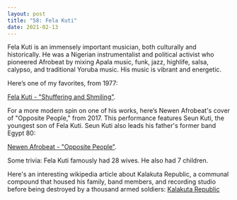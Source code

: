 ```yaml
---
layout: post
title: "58: Fela Kuti"
date: 2021-02-13
---
```


Fela Kuti is an immensely important musician, both culturally and historically. He was a Nigerian instrumentalist and political activist who pioneered Afrobeat by mixing Apala music, funk, jazz, highlife, salsa, calypso, and traditional Yoruba music. His music is vibrant and energetic.

Here’s one of my favorites, from 1977: 

[Fela Kuti - "Shuffering and Shmiling"](https://youtu.be/Y--5IlljO78).

For a more modern spin on one of his works, here’s Newen Afrobeat's cover of "Opposite People," from 2017. This performance features Seun Kuti, the youngest son of Fela Kuti. Seun Kuti also leads his father's former band Egypt 80:

[Newen Afrobeat - "Opposite People"](https://youtu.be/mFSRCG4DrmI).


Some trivia: Fela Kuti famously had 28 wives. He also had 7 children.

Here's an interesting wikipedia article about Kalakuta Republic, a communal compound that housed his family, band members, and recording studio before being destroyed by a thousand armed soldiers: [Kalakuta Republic](https://en.wikipedia.org/wiki/Kalakuta_Republic)